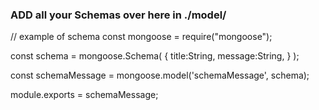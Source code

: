 ### ADD all your Schemas over here in ./model/
// example of schema
const mongoose = require("mongoose");

const schema = mongoose.Schema(
    {
        title:String,
        message:String,
    }
);

const schemaMessage = mongoose.model('schemaMessage', schema);

module.exports = schemaMessage;